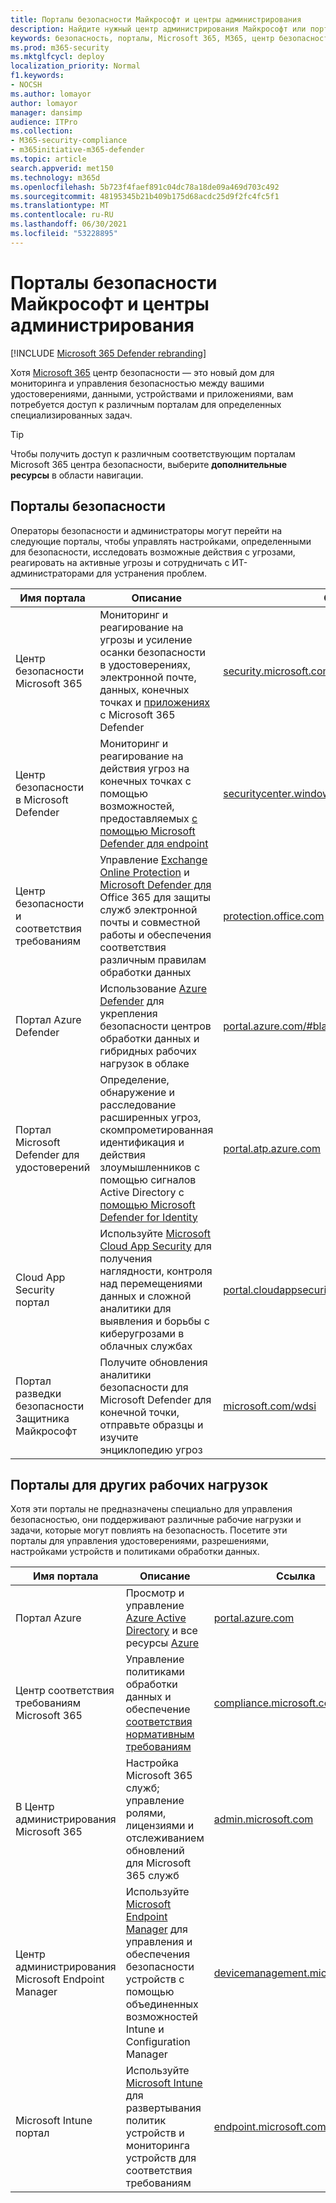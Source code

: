 ```yaml
---
title: Порталы безопасности Майкрософт и центры администрирования
description: Найдите нужный центр администрирования Майкрософт или портал для управления различными службами, связанными с Microsoft 365 безопасностью
keywords: безопасность, порталы, Microsoft 365, M365, центр безопасности, центр администрирования, URL-адрес, ссылка, Microsoft 365 Defender, Microsoft Defender для конечной точки, Центр безопасности в Microsoft Defender, Microsoft Defender для удостоверений, Microsoft Defender для Office 365, MCAS, WDSI, SCC, Intune, MDM, MEM, ASC, Cloud App Security, Azure AD, центр обеспечения & соответствия требованиям
ms.prod: m365-security
ms.mktglfcycl: deploy
localization_priority: Normal
f1.keywords:
- NOCSH
ms.author: lomayor
author: lomayor
manager: dansimp
audience: ITPro
ms.collection:
- M365-security-compliance
- m365initiative-m365-defender
ms.topic: article
search.appverid: met150
ms.technology: m365d
ms.openlocfilehash: 5b723f4faef891c04dc78a18de09a469d703c492
ms.sourcegitcommit: 48195345b21b409b175d68acdc25d9f2fc4fc5f1
ms.translationtype: MT
ms.contentlocale: ru-RU
ms.lasthandoff: 06/30/2021
ms.locfileid: "53228895"
---
```

# <a name="microsoft-security-portals-and-admin-centers"></a>Порталы безопасности Майкрософт и центры администрирования

[!INCLUDE [Microsoft 365 Defender rebranding](../includes/microsoft-defender.md)]

Хотя [Microsoft 365](overview-security-center.md) центр безопасности — это новый дом для мониторинга и управления безопасностью между вашими удостоверениями, данными, устройствами и приложениями, вам потребуется доступ к различным порталам для определенных специализированных задач.

> [!TIP] 
> Чтобы получить доступ к различным соответствующим порталам Microsoft 365 центра безопасности, выберите **дополнительные ресурсы** в области навигации.

## <a name="security-portals"></a>Порталы безопасности

Операторы безопасности и администраторы могут перейти на следующие порталы, чтобы управлять настройками, определенными для безопасности, исследовать возможные действия с угрозами, реагировать на активные угрозы и сотрудничать с ИТ-администраторами для устранения проблем.
<p></p>

| Имя портала | Описание | Ссылка |
|---|---|---| 
| Центр безопасности Microsoft 365 | Мониторинг и реагирование на угрозы и усиление осанки безопасности в удостоверениях, электронной почте, данных, конечных точках и [приложениях](microsoft-365-defender.md) с Microsoft 365 Defender | [security.microsoft.com](https://security.microsoft.com/) |
| Центр безопасности в Microsoft Defender | Мониторинг и реагирование на действия угроз на конечных точках с помощью возможностей, предоставляемых [с помощью Microsoft Defender для endpoint](/windows/security/threat-protection/microsoft-defender-atp/microsoft-defender-advanced-threat-protection) | [securitycenter.windows.com](https://securitycenter.microsoft.com/) |
| Центр безопасности и соответствия требованиям | Управление [Exchange Online Protection](../office-365-security/exchange-online-protection-overview.md) и [Microsoft Defender для](/microsoft-365/security/office-365-security/defender-for-office-365) Office 365 для защиты служб электронной почты и совместной работы и обеспечения соответствия различным правилам обработки данных | [protection.office.com](https://protection.office.com) |
| Портал Azure Defender | Использование [Azure Defender](/azure/security-center/security-center-intro) для укрепления безопасности центров обработки данных и гибридных рабочих нагрузок в облаке | [portal.azure.com/#blade/Microsoft_Azure_Security](https://portal.azure.com/#blade/Microsoft_Azure_Security/SecurityMenuBlade/0) |
| Портал Microsoft Defender для удостоверений | Определение, обнаружение и расследование расширенных угроз, скомпрометированная идентификация и действия злоумышленников с помощью сигналов Active Directory с [помощью Microsoft Defender for Identity](/azure-advanced-threat-protection/what-is-atp) | [portal.atp.azure.com](https://portal.atp.azure.com/) |
| Cloud App Security портал | Используйте [Microsoft Cloud App Security](/cloud-app-security/what-is-cloud-app-security) для получения наглядности, контроля над перемещениями данных и сложной аналитики для выявления и борьбы с киберугрозами в облачных службах | [portal.cloudappsecurity.com](https://portal.cloudappsecurity.com/) |
| Портал разведки безопасности Защитника Майкрософт | Получите обновления аналитики безопасности для Microsoft Defender для конечной точки, отправьте образцы и изучите энциклопедию угроз | [microsoft.com/wdsi](https://microsoft.com/wdsi) |

## <a name="portals-for-other-workloads"></a>Порталы для других рабочих нагрузок

Хотя эти порталы не предназначены специально для управления безопасностью, они поддерживают различные рабочие нагрузки и задачи, которые могут повлиять на безопасность. Посетите эти порталы для управления удостоверениями, разрешениями, настройками устройств и политиками обработки данных.
<p></p>

| Имя портала | Описание | Ссылка | 
|---|---|---| 
| Портал Azure | Просмотр и управление [Azure Active Directory](/azure/active-directory/fundamentals/active-directory-whatis) и все ресурсы [Azure](/azure/azure-resource-manager/management/overview)  | [portal.azure.com](https://portal.azure.com/) |
| Центр соответствия требованиям Microsoft 365 | Управление политиками обработки данных и обеспечение [соответствия нормативным требованиям](/compliance/regulatory/offering-home) | [compliance.microsoft.com](https://compliance.microsoft.com/) |
| В Центр администрирования Microsoft 365 | Настройка Microsoft 365 служб; управление ролями, лицензиями и отслеживанием обновлений для Microsoft 365 служб | [admin.microsoft.com](https://admin.microsoft.com/) |
| Центр администрирования Microsoft Endpoint Manager | Используйте [Microsoft Endpoint Manager](/mem/configmgr/) для управления и обеспечения безопасности устройств с помощью объединенных возможностей Intune и Configuration Manager | [devicemanagement.microsoft.com](https://devicemanagement.microsoft.com/) |
| Microsoft Intune портал | Используйте [Microsoft Intune](/intune/fundamentals/what-is-intune) для развертывания политик устройств и мониторинга устройств для соответствия требованиям | [endpoint.microsoft.com](https://endpoint.microsoft.com/#blade/Microsoft_Intune_DeviceSettings/DevicesMenu/overview)